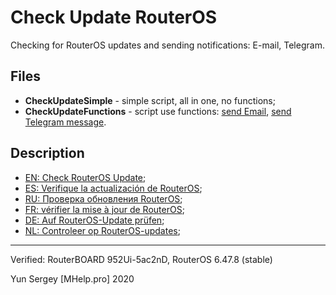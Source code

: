 # Check Update RouterOS
Checking for RouterOS updates and sending notifications: E-mail, Telegram.

## Files

+ **CheckUpdateSimple** - simple script, all in one, no functions;
+ **CheckUpdateFunctions** - script use functions:
[send Email](https://mhelp.pro/mikrotik-scripts-sending-notifications-and-files-to-email/), 
[send Telegram message](https://mhelp.pro/mikrotik-scripts-sending-notifications-and-files-to-email/).

## Description

+ [EN: Check RouterOS Update](https://mhelp.pro/mikrotik-scripts-check-routeros-update/);
+ [ES: Verifique la actualización de RouterOS](https://mhelp.pro/es/scripts-mikrotik-verifique-la-actualizacion-de-routeros/);
+ [RU: Проверка обновления RouterOS](https://mhelp.pro/ru/mikrotik-skripty-proverka-obnovleniya-routeros/);
+ [FR: vérifier la mise à jour de RouterOS](https://mhelp.pro/fr/scripts-mikrotik-verifier-la-mise-a-jour-de-routeros/);
+ [DE: Auf RouterOS-Update prüfen](https://mhelp.pro/de/mikrotik-skripte-uberprufen-sie-das-routeros-update/);
+ [NL: Controleer op RouterOS-updates](https://mhelp.pro/nl/mikrotik-scripts-controleer-op-routeros-updates/);

---
Verified: RouterBOARD 952Ui-5ac2nD, RouterOS 6.47.8 (stable)

Yun Sergey [MHelp.pro] 2020